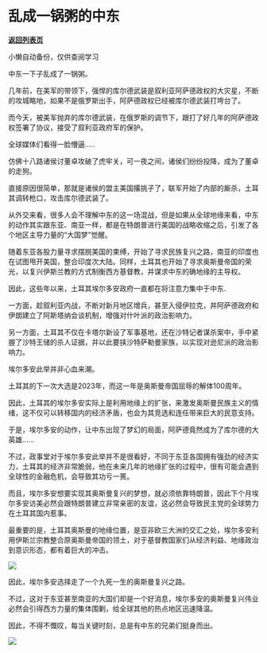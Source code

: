 # 乱成一锅粥的中东

[**返回列表页**](/gzh/政事堂2019)

小懒自动备份，仅供查阅学习

  

中东一下子乱成了一锅粥。

  

几年前，在美军的带领下，强悍的库尔德武装是叙利亚阿萨德政权的大灾星，不断的攻城略地，如果不是俄罗斯出手，阿萨德政权已经被库尔德武装打垮台了。  

  

而今天，被美军抛弃的库尔德武装，在俄罗斯的调节下，跟打了好几年的阿萨德政权签署了协议，接受了叙利亚政府军的保护。  

  

全球媒体们看得一脸懵逼.....  

  

仿佛十八路诸侯讨董卓攻破了虎牢关，可一夜之间，诸侯们纷纷投降，成为了董卓的走狗。

  

直接原因很简单，那就是诸侯的盟主美国撂挑子了，联军开始了内部的厮杀，土耳其调转枪口，攻击库尔德武装了。

  

从外交来看，很多人会不理解中东的这一场混战，但是如果从全球地缘来看，中东的动作其实跟东亚、南亚一样，都是在特朗普进行美国的战略收缩之后，引发了各个地区主导力量的“大国梦”觉醒。

  

随着东亚各股力量寻求摆脱美国的束缚，开始了寻求民族复兴之路，南亚的印度也在试图甩开美国，整合印度次大陆。同样，土耳其也开始了寻求奥斯曼帝国的荣光，以复兴伊斯兰教的方式制衡西方基督教，并谋求中东的确地缘的主导权。

  

因此，这些年以来，土耳其埃尔多安政府一直都在将注意力集中于中东.

  

一方面，趁叙利亚内战，不断对新月地区增兵，甚至入侵伊拉克，并阿萨德政府和伊朗建立了阿斯塔纳会谈机制，增强对什叶派的政治影响力。

  

另一方面，土耳其不仅在卡塔尔新设了军事基地，还在沙特记者谋杀案中，手中紧握了沙特王储的杀人证据，并以此要挟沙特萨勒曼家族，以实现对逊尼派的政治影响力。

  

埃尔多安此举并非心血来潮。

  

土耳其的下一次大选是2023年，而这一年是奥斯曼帝国屈辱的解体100周年。

  

因此，土耳其的埃尔多安实际上是利用地缘上的扩张，来激发奥斯曼民族主义的情绪，这不仅可以转移国内的经济矛盾，也会为其竞选和连任带来巨大的民意支持。  

  

于是，埃尔多安的动作，让中东出现了梦幻的局面，阿萨德竟然成为了库尔德的大英雄......  

  

不过，政事堂对于埃尔多安此举并不是很看好，不同于东亚各国拥有强劲的经济实力，土耳其的经济非常脆弱，他在未来几年的地缘扩张的过程中，很有可能会遇到全球性的金融危机，会导致其功亏一篑。

  

而且，埃尔多安想要实现其奥斯曼复兴的梦想，就必须依靠特朗普，因此下个月埃尔多安访美必然会跟特朗普建立非常亲密的友谊，这必然会导致民主党的全球势力在土耳其国内惹事。

  

最重要的是，土耳其奥斯曼的地缘位置，是亚非欧三大洲的交汇之处，埃尔多安利用伊斯兰宗教整合原奥斯曼帝国的领土，对于基督教国家们从经济利益、地缘政治到意识形态，都有着巨大的冲击。  

  

![](https://mmbiz.qpic.cn/mmbiz_jpg/rxhS23yu8cOz1mVPTHdpvp3qKzoE5ETcKs5xKsX0Ojp09cuPJQoENTxYOpZnRlGb9nibL02deBX4Csd3DG4kGEw/640?wx_fmt=jpeg)

  

因此，埃尔多安选择走了一个九死一生的奥斯曼复兴之路。  

  

不过，这对于东亚甚至南亚的大国们却是一个好消息，埃尔多安的奥斯曼复兴伟业必然会引得西方力量的集体围剿，给全球其他的热点地区迅速降温。

  

因此，不得不慨叹，每当关键时刻，总是有中东的兄弟们挺身而出。

  

![](https://mmbiz.qpic.cn/mmbiz_jpg/rxhS23yu8cPp0iaKAfe0ZsWfgGcY72o9Nror8TicrtnlDsqzY7y4Kum4fM3X0FMEGlbvm9HvZUiaETSnLt4DHNLbQ/640?wx_fmt=jpeg)

